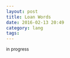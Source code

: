 ```yaml
---
layout: post
title: Loan Words
date: 2016-02-13 20:49
category: lang
tags:
---
```


<small>in progress</small>
